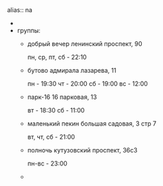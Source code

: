 alias:: na

-
- группы:
	- добрый вечер
	  ленинский проспект, 90
	  
	  пн, ср, пт, сб - 22:10
	- бутово
	  адмирала лазарева, 11
	  
	  пн - 19:30
	  чт - 20:00
	  сб - 19:00
	  вс - 12:00
	- парк-16
	  16 парковая, 13
	  
	  вт - 18:30
	  сб - 11:00
	- маленький пекин
	  большая садовая, 3 стр 7
	  
	  вт, чт, сб - 21:00
	- полночь
	  кутузовский проспект, 36с3
	  
	  пн-вс - 23:00
	-